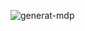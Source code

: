 ![generat-mdp](https://user-images.githubusercontent.com/58784086/120214019-30ef2900-c234-11eb-846b-ceb5ffbfba5b.gif)

